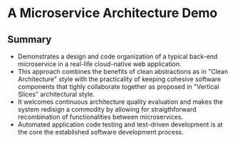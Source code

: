 # A Microservice Architecture Demo

## Summary
* Demonstrates a design and code organization of a typical back-end microservice in a real-life cloud-native web application. 
* This approach combines the benefits of clean abstractions as in "Clean Architecture" style with the practicality of keeping cohesive software components
that tighly collaborate together as proposed in "Vertical Slices" architectural style. 
* It welcomes continuous architecture quality evaluation and makes the system redisign a commodity by allowing for straigthforward recombination of functionalities between microservices.
* Automated application code testing and test-driven development is at the core the established software development process. 

